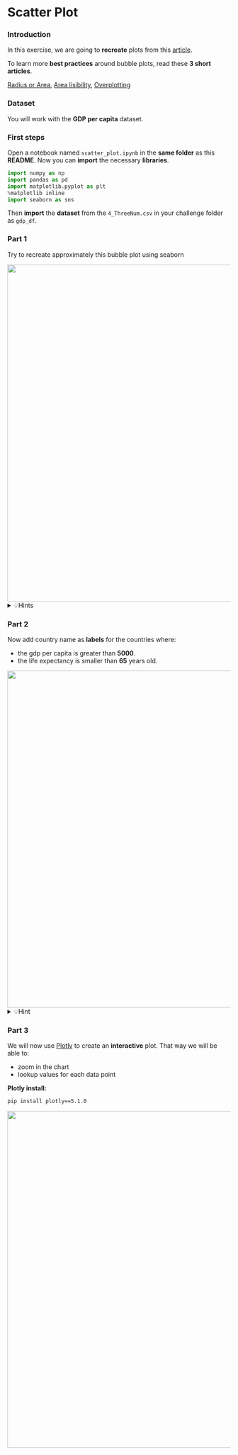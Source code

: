 # Scatter Plot
### Introduction

In this exercise, we are going to **recreate** plots from this [article](https://www.data-to-viz.com/story/ThreeNum.html).

To learn more **best practices** around bubble plots, read these **3 short articles**.

[Radius or Area](https://www.data-to-viz.com/caveat/radius_or_area.html),
[Area lisibility](https://www.data-to-viz.com/caveat/area_hard.html),
[Overplotting](https://www.data-to-viz.com/caveat/overplotting.html)

### Dataset

You will work with the **GDP per capita** dataset.

### First steps

Open a notebook named `scatter_plot.ipynb` in the **same folder** as this **README**.
Now you can **import** the necessary **libraries**.

```python
import numpy as np
import pandas as pd
import matplotlib.pyplot as plt
%matplotlib inline
import seaborn as sns
```

Then **import** the **dataset** from the `4_ThreeNum.csv` in your challenge folder as `gdp_df`.

### Part 1

Try to recreate approximately this bubble plot using seaborn

<img src="https://www.data-to-viz.com/story/ThreeNum_files/figure-html/unnamed-chunk-2-1.png" width="760">

<details>
  <summary markdown='span'>💡Hints</summary>
  <ul>
    <li>You will need to use <code>hue</code> and <code>size</code> arguments</li>
    <li>You will have to adjust bubble size with <code>sizes</code></li>
    <li>You can adjust the legend with <code>bbox_to_anchor</code> and <code>loc</code> argument</li>
    <li>You can change axes visibility with <code>Axes.spines()</code></li>
    <li>You can display the grid with <code>Axes.grid()</code></li>
    <li>You can change ticks aspect with <code>Axes.tick_params()</code></li>
    <li><code>handles, labels = ax.get_legend_handles_labels()</code> could be helpful</li>
    <li>You can change the <code>palette</code> of colors</li>
  </ul>
</details>

### Part 2

Now add country name as **labels** for the countries where:
- the gdp per capita is greater than **5000**.
- the life expectancy is smaller than **65** years old.

<img src="https://www.data-to-viz.com/story/ThreeNum_files/figure-html/unnamed-chunk-4-1.png" width="760">

<details>
  <summary markdown='span'>💡Hint</summary>
  You can use <code>Axes.text()</code> and <code>DataFrame.iterrows()</code>
</details>

### Part 3

We will now use [Plotly](https://plot.ly/python/bubble-charts/) to create an **interactive** plot.
That way we will be able to:
- zoom in the chart
- lookup values for each data point

**Plotly install:**

```sh
pip install plotly==5.1.0
```

<img src="https://i.ibb.co/9y0JLbF/Screen-Shot-2019-10-15-at-16-34-09.png" width="760">
